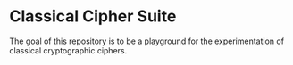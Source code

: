 # Classical Cipher Suite

The goal of this repository is to be a playground for the experimentation of
classical cryptographic ciphers.
